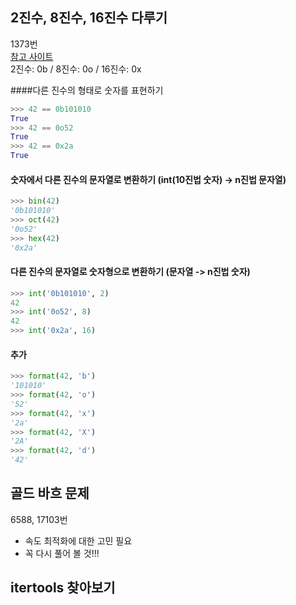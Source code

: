 ## 2진수, 8진수, 16진수 다루기
1373번  
[참고 사이트](https://www.daleseo.com/python-int-bases/)  
2진수: 0b / 8진수: 0o / 16진수: 0x

####다른 진수의 형태로 숫자를 표현하기
```python
>>> 42 == 0b101010
True
>>> 42 == 0o52
True
>>> 42 == 0x2a
True
```
#### 숫자에서 다른 진수의 문자열로 변환하기 (int(10진법 숫자) ->  n진법 문자열)
```python
>>> bin(42)
'0b101010'
>>> oct(42)
'0o52'
>>> hex(42)
'0x2a'
```
#### 다른 진수의 문자열로 숫자형으로 변환하기 (문자열 -> n진법 숫자)
```python
>>> int('0b101010', 2)
42
>>> int('0o52', 8)
42
>>> int('0x2a', 16)
```
#### 추가
```python
>>> format(42, 'b')
'101010'
>>> format(42, 'o')
'52'
>>> format(42, 'x')
'2a'
>>> format(42, 'X')
'2A'
>>> format(42, 'd')
'42'
```

## 골드 바흐 문제
6588, 17103번
- 속도 최적화에 대한 고민 필요
- 꼭 다시 풀어 볼 것!!!


## itertools 찾아보기
